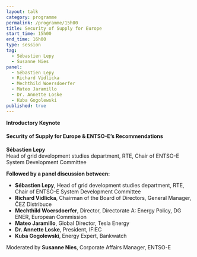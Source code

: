 ```yaml
---
layout: talk
category: programme
permalink: /programme/15h00
title: Security of Supply for Europe
start_time: 15h00
end_time: 16h00
type: session
tag: 
  - Sébastien Lepy
  - Susanne Nies
panel: 
  - Sébastien Lepy
  - Richard Vidlicka
  - Mechthild Woersdoerfer
  - Mateo Jaramillo
  - Dr. Annette Loske
  - Kuba Gogolewski
published: true
---
```



__Introductory Keynote__

#### __Security of Supply for Europe &amp; ENTSO-E’s Recommendations__
**Sébastien Lepy**<br>
Head of grid development studies department, RTE, Chair of ENTSO-E System Development Committee 

__Followed by a panel discussion between:__

- **Sébastien Lepy**, Head of grid development studies department, RTE, Chair of ENTSO-E System Development Committee 
- __Richard Vidlicka__, Chairman of the Board of Directors, General Manager, ČEZ Distribuce
- __Mechthild Woersdoerfer__, Director, Directorate A: Energy Policy, DG ENER, European Commission
- __Mateo Jaramillo__, Global Director, Tesla Energy
- __Dr. Annette Loske__, President, IFIEC
- __Kuba Gogolewski__, Energy Expert, Bankwatch

Moderated by __Susanne Nies__, Corporate Affairs Manager, ENTSO-E
